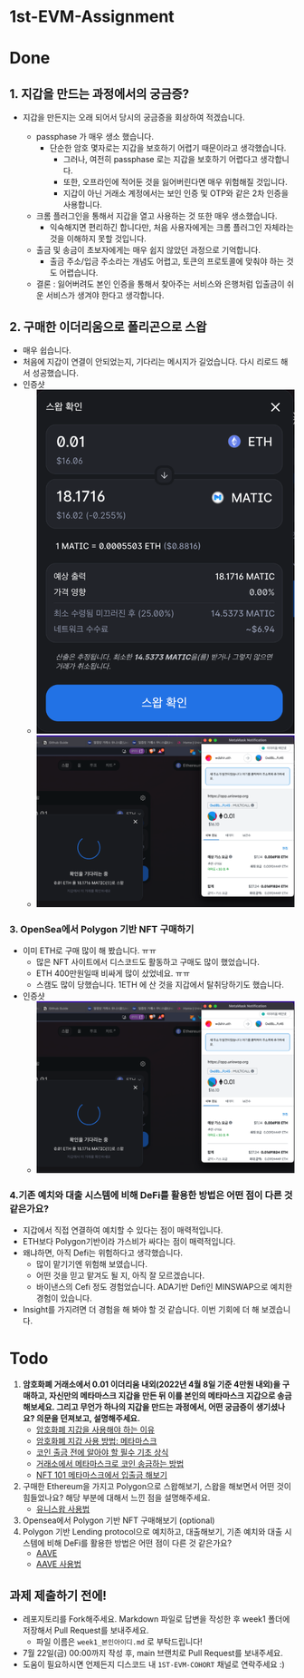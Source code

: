 # 1st-EVM-Assignment

# Done

## 1. 지갑을 만드는 과정에서의 궁금증?

* 지갑을 만든지는 오래 되어서 당시의 궁금증을 회상하여 적겠습니다.

  * passphase 가 매우 생소 했습니다. 
    * 단순한 암호 몇자로는 지갑을 보호하기 어렵기 때문이라고 생각했습니다. 
      * 그러나, 여전히 passphase 로는 지갑을 보호하기 어렵다고 생각합니다.
      * 또한, 오프라인에 적어둔 것을 잃어버린다면 매우 위험해질 것입니다.
      * 지갑이 아닌 거래소 계정에서는 보인 인증 및 OTP와 같은 2차 인증을 사용합니다.
  * 크롬 플러그인을 통해서 지갑을 열고 사용하는 것 또한 매우 생소했습니다.
    * 익숙해지면 편리하긴 합니다만, 처음 사용자에게는 크롬 플러그인 자체라는 것을 이해하지 못할 것입니다.
  * 출금 및 송금이 초보자에게는 매우 쉽지 않았던 과정으로 기억합니다.
    * 출금 주소/입금 주소라는 개념도 어렵고, 토큰의 프로토콜에 맞춰야 하는 것도 어렵습니다.
  * 결론 : 잃어버려도 본인 인증을 통해서 찾아주는 서비스와 은행처럼 입출금이 쉬운 서비스가 생겨야 한다고 생각합니다.

## 2. 구매한 이더리움으로 폴리곤으로 스왑

* 매우 쉽습니다.
* 처음에 지갑이 연결이 안되었는지, 기다리는 메시지가 길었습니다. 다시 리로드 해서 성공했습니다.
* 인증샷
  * ![img.png](img.png)
  * ![img_1.png](img_1.png)

### 3. OpenSea에서 Polygon 기반 NFT 구매하기

* 이미 ETH로 구매 많이 해 봤습니다. ㅠㅠ
  * 많은 NFT 사이트에서 디스코드도 활동하고 구매도 많이 했었습니다.
  * ETH 400만원일때 비싸게 많이 샀었네요. ㅠㅠ
  * 스캠도 많이 당했습니다. 1ETH 에 산 것을 지갑에서 탈취당하기도 했습니다.
* 인증샷
  * ![img_2.png](img_2.png)

### 4.기존 예치와 대출 시스템에 비해 DeFi를 활용한 방법은 어떤 점이 다른 것 같은가요? 

* 지갑에서 직접 연결하여 예치할 수 있다는 점이 매력적입니다.
* ETH보다 Polygon기반이라 가스비가 싸다는 점이 매력적입니다.
* 왜냐하면, 아직 Defi는 위험하다고 생각했습니다. 
  * 많이 맡기기엔 위험해 보였습니다.
  * 어떤 것을 믿고 맡겨도 될 지, 아직 잘 모르겠습니다.
  * 바이낸스의 Cefi 정도 경험었습니다. ADA기반 Defi인 MINSWAP으로 예치한 경험이 있습니다.
* Insight를 가지려면 더 경험을 해 봐야 할 것 같습니다. 이번 기회에 더 해 보겠습니다.

# Todo

1.  ****암호화폐 거래소에서 0.01 이더리움 내외(2022년 4월 8일 기준 4만원 내외)을 구매하고, 자신만의 메타마스크 지갑을 만든 뒤 이를 본인의 메타마스크 지갑으로 송금해보세요. 그리고 무언가 하나의 지갑을 만드는 과정에서, 어떤 궁금증이 생기셨나요? 의문을 던져보고, 설명해주세요.****
    - [암호화폐 지갑을 사용해야 하는 이유](https://dcrypto.tistory.com/876)
    - [암호화폐 지갑 사용 방법: 메타마스크](https://dcrypto.tistory.com/888)
    - [코인 출금 전에 알아야 할 필수 기초 상식](https://dcrypto.tistory.com/902)
    - [거래소에서 메타마스크로 코인 송금하는 방법](https://www.steemcoinpan.com/hive-101145/@donekim/38qazr)
    - [NFT 101 메타마스크에서 입출금 해보기](https://m.post.naver.com/viewer/postView.naver?volumeNo=33335828&memberNo=15388801)
2. 구매한 Ethereum을 가지고 Polygon으로 스왑해보기, 스왑을 해보면서 어떤 것이 힘들었나요? 해당 부분에 대해서 느낀 점을 설명해주세요.
    - [유니스왑 사용법](https://talken.io/board/post/INFO/66992)
3. Opensea에서 Polygon 기반 NFT 구매해보기 (optional)
4. Polygon 기반 Lending protocol으로 예치하고, 대출해보기, 기존 예치와 대출 시스템에 비해 DeFi를 활용한 방법은 어떤 점이 다른 것 같은가요?
    - [AAVE](https://app.aave.com/)
    - [AAVE 사용법](https://zephyrnet.com/ko/aave-%ED%94%8C%EB%9E%AB%ED%8F%BC-%EC%82%AC%EC%9A%A9-%EB%B0%A9%EB%B2%95-%EC%A0%84%EC%B2%B4-%EA%B0%80%EC%9D%B4%EB%93%9C/)

## **과제 제출하기 전에!**

- 레포지토리를 Fork해주세요. Markdown 파일로 답변을 작성한 후 week1 폴더에 저장해서 Pull Request를 보내주세요.
    - 파일 이름은 `week1_본인아이디.md` 로 부탁드립니다!
- 7월 22일(금) 00:00까지 작성 후, main 브랜치로 Pull Request를 보내주세요.
- 도움이 필요하시면 언제든지 디스코드 내 `1ST-EVM-COHORT` 채널로 연락주세요 :)
